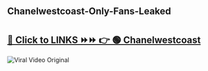
 ## Chanelwestcoast-Only-Fans-Leaked

# <h2><a href="https://clipsfans.com/Chanelwestcoast&ref=git">🔗 Click to LINKS ⏩⏩ 👉 🟢 Chanelwestcoast </a></h2>

<a href="https://clipsfans.com/Chanelwestcoast&ref=git" rel="nofollow" data-target="animated-image.originalLink"><img src="https://i.ibb.co.com/xMMVF88/686577567.gif" alt="Viral Video Original" style="max-width: 100%; display: inline-block;" data-target="animated-image.originalImage"></a>
